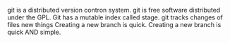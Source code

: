 git is a distributed version contron system.
git is free software distributed under the GPL.
Git has a mutable index called stage.
git tracks changes of files
new things
Creating a new branch is quick.
Creating a new branch is quick AND simple.
